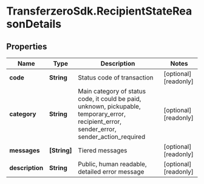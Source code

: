 # TransferzeroSdk.RecipientStateReasonDetails

## Properties

Name | Type | Description | Notes
------------ | ------------- | ------------- | -------------
**code** | **String** | Status code of transaction | [optional] [readonly] 
**category** | **String** | Main category of status code, it could be paid, unknown, pickupable, temporary_error, recipient_error, sender_error, sender_action_required | [optional] [readonly] 
**messages** | **[String]** | Tiered messages | [optional] [readonly] 
**description** | **String** | Public, human readable, detailed error message | [optional] [readonly] 



